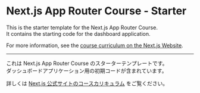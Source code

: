 # Next.js App Router Course - Starter

This is the starter template for the Next.js App Router Course.  
It contains the starting code for the dashboard application.

For more information, see the [course curriculum on the Next.js Website](https://nextjs.org/learn).

---

これは Next.js App Router Course のスターターテンプレートです。  
ダッシュボードアプリケーション用の初期コードが含まれています。

詳しくは [Next.js 公式サイトのコースカリキュラム](https://nextjs.org/learn) をご覧ください。
